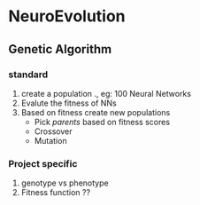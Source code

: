 # NeuroEvolution

## Genetic Algorithm

### standard

1. create a population ., eg: 100 Neural Networks
2. Evalute the fitness of NNs
3. Based on fitness create new populations
   - Pick _parents_ based on fitness scores
   - Crossover
   - Mutation

### Project specific

1. genotype vs phenotype
2. Fitness function ??
